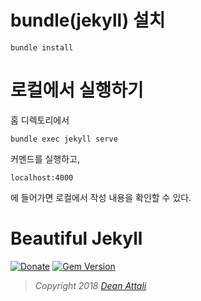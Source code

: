 # bundle(jekyll) 설치

```
bundle install
```

# 로컬에서 실행하기

홈 디렉토리에서
```
bundle exec jekyll serve
```
커멘드를 실행하고,
```
localhost:4000
```
에 들어가면 로컬에서 작성 내용을 확인할 수 있다.

# Beautiful Jekyll

[![Donate](https://img.shields.io/badge/Donate-PayPal-green.svg)](https://www.paypal.me/daattali/20)
[![Gem Version](https://badge.fury.io/rb/beautiful-jekyll-theme.svg)](https://badge.fury.io/rb/beautiful-jekyll-theme)

> *Copyright 2018 [Dean Attali](http://deanattali.com)*
